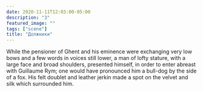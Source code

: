 ```yaml
---
date: 2020-11-11T12:03:00-05:00
description: "3"
featured_image: ""
tags: ["scene"]
title: "Должники"
---
```

While the pensioner of Ghent and his eminence were exchanging very low
bows and a few words in voices still lower, a man of lofty stature, with a
large face and broad shoulders, presented himself, in order to enter
abreast with Guillaume Rym; one would have pronounced him a bull-dog by
the side of a fox. His felt doublet and leather jerkin made a spot on the
velvet and silk which surrounded him. 
